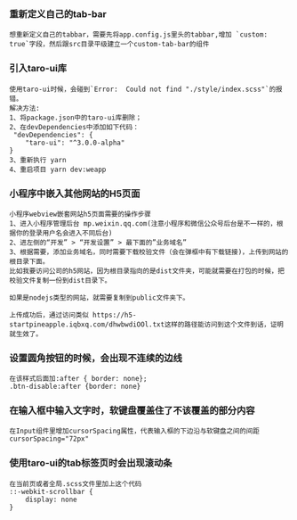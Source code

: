 ### 重新定义自己的tab-bar
```
想重新定义自己的tabbar，需要先将app.config.js里头的tabbar,增加 `custom: true`字段，然后跟src目录平级建立一个custom-tab-bar的组件
```

### 引入taro-ui库
```
使用taro-ui时候，会碰到`Error:  Could not find "./style/index.scss"`的报错。
解决方法:
1、将package.json中的taro-ui库删除；
2、在devDependencies中添加如下代码：
 "devDependencies": {
	"taro-ui": "^3.0.0-alpha"
}
3、重新执行 yarn
4、重启项目 yarn dev:weapp
```

### 小程序中嵌入其他网站的H5页面
```
小程序webview嵌套网站h5页面需要的操作步骤
1、进入小程序管理后台 mp.weixin.qq.com(注意小程序和微信公众号后台是不一样的，根据你的登录用户名会进入不同后台)
2、进左侧的“开发” > “开发设置” > 最下面的”业务域名” 
3、根据需要，添加业务域名，同时需要下载校验文件（会在弹框中有下载链接)，上传到网站的根目录下面。
比如我要访问公司的h5网站，因为根目录指向的是dist文件夹，可能就需要在打包的时候，把校验文件复制一份到dist目录下。

如果是nodejs类型的网站，就需要复制到public文件夹下。

上传成功后，通过访问类似 https://h5-startpineapple.iqbxq.com/dhwbwdiOOl.txt这样的路径能访问到这个文件到话，证明就生效了。
```

### 设置圆角按钮的时候，会出现不连续的边线
```
在该样式后面加:after { border: none};
.btn-disable:after {border: none}
```

### 在输入框中输入文字时，软键盘覆盖住了不该覆盖的部分内容
```
在Input组件里增加cursorSpacing属性，代表输入框的下边沿与软键盘之间的间距
cursorSpacing="72px"
```

### 使用taro-ui的tab标签页时会出现滚动条
```
在当前页或者全局.scss文件里加上这个代码
::-webkit-scrollbar {
	display: none
}
```
